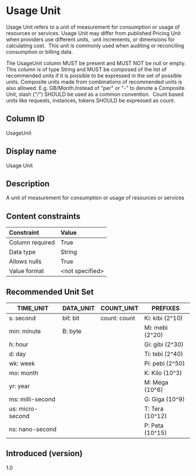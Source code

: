 # Usage Unit

Usage Unit refers to a unit of measurement for consumption or usage of resources or services. Usage Unit may differ from published Pricing Unit when providers use different units,  unit increments, or dimensions for calculating cost.  This unit is commonly used when auditing or reconciling consumption or billing data.

The UsageUnit column MUST be present and MUST NOT be null or empty. This column is of type String and MUST be composed of the list of recommended units if it is possible to be expressed in the set of possible units. Composite units made from combinations of recommended units is also allowed. E.g. GB/Month.Instead of "per" or "-" to denote a Composite Unit, slash ("/") SHOULD be used as a common convention.  Count based units like requests, instances, tokens SHOULD be expressed as count.  

## Column ID

UsageUnit

## Display name

Usage Unit

## Description

A unit of measurement for consumption or usage of resources or services

## Content constraints

|    Constraint   |      Value      |
|:----------------|:----------------|
| Column required | True            |
| Data type       | String          |
| Allows nulls    | True            |
| Value format    | \<not specified> |

## Recommended Unit Set

| TIME_UNIT        | DATA_UNIT | COUNT_UNIT   | PREFIXES        |
|------------------|-----------|--------------|-----------------|
| s: second        | bit: bit  | count: count | Ki: kibi (2^10) |
| min: minute      | B: byte   |              | Mi: mebi (2^20) |
| h: hour          |           |              | Gi: gibi (2^30) |
| d: day           |           |              | Ti: tebi (2^40) |
| wk: week         |           |              | Pi: pebi (2^50) |
| mo: month        |           |              | K: Kilo (10^3)  |
| yr: year         |           |              | M: Mega (10^6)  |
| ms: milli-second |           |              | G: Giga (10^9)  |
| us: micro-second |           |              | T: Tera (10^12) |
| ns: nano-second  |           |              | P: Peta (10^15) |


## Introduced (version)

1.0